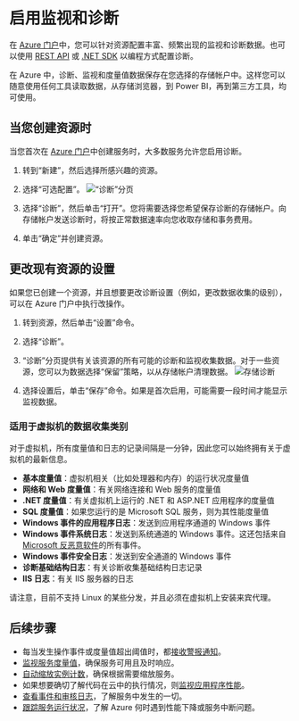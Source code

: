 <properties 
	pageTitle="启用监视和诊断" 
	description="了解如何在 Azure 中为您的资源设置诊断。" 
	authors="stepsic-microsoft-com" 
	manager="ronmart" 
	editor="" 
	services="azure-portal" 
	documentationCenter="na"/>

<tags 
	ms.service="azure-portal" 
	ms.date="04/28/2015" 
	wacn.date=""/>

# 启用监视和诊断

在 [Azure 门户](http://manage.windowsazure.cn)中，您可以针对资源配置丰富、频繁出现的监视和诊断数据。也可以使用 [REST API](https://msdn.microsoft.com/zh-cn/library/azure/dn931932.aspx) 或 [.NET SDK](https://www.nuget.org/packages/Microsoft.Azure.Insights/) 以编程方式配置诊断。

在 Azure 中，诊断、监视和度量值数据保存在您选择的存储帐户中。这样您可以随意使用任何工具读取数据，从存储浏览器，到 Power BI，再到第三方工具，均可使用。

## 当您创建资源时

当您首次在 [Azure 门户](http://manage.windowsazure.cn)中创建服务时，大多数服务允许您启用诊断。

1. 转到“新建”，然后选择所感兴趣的资源。 

2. 选择“可选配置”。
    ![“诊断”分页](./media/insights-how-to-use-diagnostics/Insights_CreateTime.png)

3. 选择“诊断”，然后单击“打开”。您将需要选择您希望保存诊断的存储帐户。向存储帐户发送诊断时，将按正常数据速率向您收取存储和事务费用。

4. 单击“确定”并创建资源。

## 更改现有资源的设置

如果您已创建一个资源，并且想要更改诊断设置（例如，更改数据收集的级别），可以在 Azure 门户中执行改操作。

1. 转到资源，然后单击“设置”命令。

2. 选择“诊断”。

3. “诊断”分页提供有关该资源的所有可能的诊断和监视收集数据。对于一些资源，您可以为数据选择“保留”策略，以从存储帐户清理数据。
    ![存储诊断](./media/insights-how-to-use-diagnostics/Insights_StorageDiagnostics.png)

4. 选择设置后，单击“保存”命令。如果是首次启用，可能需要一段时间才能显示监视数据。

### 适用于虚拟机的数据收集类别
对于虚拟机，所有度量值和日志的记录间隔是一分钟，因此您可以始终拥有关于虚拟机的最新信息。

- **基本度量值**：虚拟机相关（比如处理器和内存）的运行状况度量值 
- **网络和 Web 度量值**：有关网络连接和 Web 服务的度量值
- **.NET 度量值**：有关虚拟机上运行的 .NET 和 ASP.NET 应用程序的度量值
- **SQL 度量值**：如果您运行的是 Microsoft SQL 服务，则为其性能度量值
- **Windows 事件的应用程序日志**：发送到应用程序通道的 Windows 事件
- **Windows 事件系统日志**：发送到系统通道的 Windows 事件。这还包括来自 [Microsoft 反恶意软件](http://go.microsoft.com/fwlink/?LinkID=404171&clcid=0x409)的所有事件。 
- **Windows 事件安全日志**：发送到安全通道的 Windows 事件
- **诊断基础结构日志**：有关诊断收集基础结构日志记录
- **IIS 日志**：有关 IIS 服务器的日志

请注意，目前不支持 Linux 的某些分发，并且必须在虚拟机上安装来宾代理。

## 后续步骤

* 每当发生操作事件或度量值超出阈值时，都[接收警报通知](documentation/articles/insights-receive-alert-notifications)。
* [监视服务度量值](documentation/articles/insights-how-to-customize-monitoring)，确保服务可用且及时响应。
* [自动缩放实例计数](documentation/articles/insights-how-to-scale)，确保根据需要缩放服务。
* 如果想要确切了解代码在云中的执行情况，则[监视应用程序性能](documentation/articles/insights-perf-analytics)。
* [查看事件和审核日志](documentation/articles/insights-debugging-with-events)，了解服务中发生的一切。
* [跟踪服务运行状况](documentation/articles/insights-service-health)，了解 Azure 何时遇到性能下降或服务中断问题。 
 

<!---HONumber=67-->